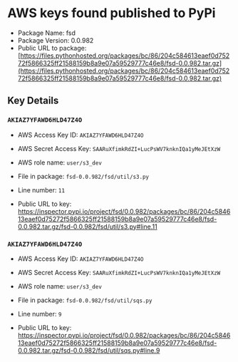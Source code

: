 # AWS keys found published to PyPi

* Package Name: fsd
* Package Version: 0.0.982
* Public URL to package: [https://files.pythonhosted.org/packages/bc/86/204c584613eaef0d75272f5866325ff21588159b8a9e07a59529777c46e8/fsd-0.0.982.tar.gz](https://files.pythonhosted.org/packages/bc/86/204c584613eaef0d75272f5866325ff21588159b8a9e07a59529777c46e8/fsd-0.0.982.tar.gz)

## Key Details

### `AKIAZ7YFAWD6HLD47Z4O`

* AWS Access Key ID: `AKIAZ7YFAWD6HLD47Z4O`
* AWS Secret Access Key: `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` 
* AWS role name: `user/s3_dev`
* File in package: `fsd-0.0.982/fsd/util/s3.py`
* Line number: `11`

* Public URL to key: https://inspector.pypi.io/project/fsd/0.0.982/packages/bc/86/204c584613eaef0d75272f5866325ff21588159b8a9e07a59529777c46e8/fsd-0.0.982.tar.gz/fsd-0.0.982/fsd/util/s3.py#line.11



### `AKIAZ7YFAWD6HLD47Z4O`

* AWS Access Key ID: `AKIAZ7YFAWD6HLD47Z4O`
* AWS Secret Access Key: `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` 
* AWS role name: `user/s3_dev`
* File in package: `fsd-0.0.982/fsd/util/sqs.py`
* Line number: `9`

* Public URL to key: https://inspector.pypi.io/project/fsd/0.0.982/packages/bc/86/204c584613eaef0d75272f5866325ff21588159b8a9e07a59529777c46e8/fsd-0.0.982.tar.gz/fsd-0.0.982/fsd/util/sqs.py#line.9



